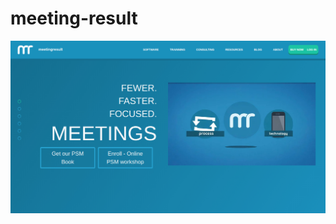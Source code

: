 # meeting-result

![meeting-result](https://github.com/JoaoMaiaa/meeting-result/blob/main/assets/img/meeting.jpg)
